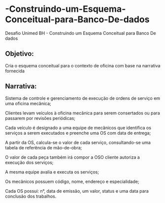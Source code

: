 # -Construindo-um-Esquema-Conceitual-para-Banco-De-dados
Desafio Unimed BH - Construindo um Esquema Conceitual para Banco De dados
## Objetivo:
Cria o esquema conceitual para o contexto de oficina com base na narrativa fornecida

## Narrativa:
Sistema de controle e gerenciamento de execução de ordens de serviço em uma oficina mecânica;

Clientes levam veículos à oficina mecânica para serem consertados ou para passarem por revisões  periódicas;

Cada veículo é designado a uma equipe de mecânicos que identifica os serviços a serem executados e preenche uma OS com data de entrega;

A partir da OS, calcula-se o valor de cada serviço, consultando-se uma tabela de referência de mão-de-obra;

O valor de cada peça também irá compor a OSO cliente autoriza a execução dos serviços;

A mesma equipe avalia e executa os serviços;

Os mecânicos possuem código, nome, endereço e especialidade;

Cada OS possui: n°, data de emissão, um valor, status e uma data para conclusão dos trabalhos.

